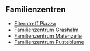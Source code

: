 ## Familienzentren

- [Elterntreff Piazza](Piazza.md) 
- [Familienzentrum Grashalm](Grashalm.md)
- [Familienzentrum Matenzeile](Matenzeile.md) 
- [Familienzentrum Pusteblume](Pusteblume.md) 

